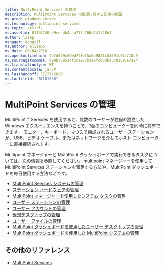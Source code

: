 ```yaml
---
title: MultiPoint Services の管理
description: MultiPoint Services の管理に関する記事の概要
ms.prod: windows-server
ms.technology: multipoint-services
ms.topic: article
ms.assetid: 81135740-e9ce-4b4c-a770-760d741f20b1
author: lizap
manager: dongill
ms.author: elizapo
ms.date: 08/04/2016
ms.openlocfilehash: 4e7d959c69ed748ef5a6a9821c53691c9fa718c9
ms.sourcegitcommit: d99bc78524f1ca287b3e8fc06dba3c915a6e7a24
ms.translationtype: MT
ms.contentlocale: ja-JP
ms.lasthandoff: 07/27/2020
ms.locfileid: "87181938"
---
```

# <a name="managing-multipoint-services"></a>MultiPoint Services の管理
MultiPoint &trade; Services を使用すると、複数のユーザーが独自の独立した Windows エクスペリエンスを持つことで、1台のコンピューターを同時に共有できます。 モニター、キーボード、マウスで構成されるユーザー ステーションが、USB、ビデオ ケーブル、またはネットワークを介してホスト コンピューターに直接接続されます。

Multipoint マネージャーと MultiPoint ダッシュボードで実行できるタスクについては、次の情報を参照してください。 multipoint マネージャーを使用して MultiPoint Services ステーションを管理する方法や、MultiPoint ダッシュボードを毎日使用する方法などです。


-   [MultiPoint Services システムの管理](Managing-Your-MultiPoint-Services-System.md)
-   [ステーション ハードウェアの管理](Manage-Station-Hardware.md)
-   [MultiPoint マネージャーを使用したシステム タスクの管理](Manage-System-Tasks-Using-MultiPoint-Manager.md)
-   [ユーザー ステーションの管理](Manage-User-Stations.md)
-   [ユーザー アカウントの管理](Manage-User-Accounts.md)
-   [仮想デスクトップの管理](Manage-Virtual-Desktops.md)
-   [ユーザー ファイルの管理](Manage-User-Files.md)
-   [MultiPoint ダッシュボードを使用したユーザー デスクトップの管理](Manage-User-Desktops-Using-MultiPoint-Dashboard.md)
-   [MultiPoint ダッシュボードを使用した MultiPoint システムの管理](Manage-MultiPoint-Systems-Using-MultiPoint-Dashboard.md)

## <a name="additional-references"></a>その他のリファレンス

- [MultiPoint Services](https://docs.microsoft.com/windows-server/remote/multipoint-services/introducing-multipoint-services)
